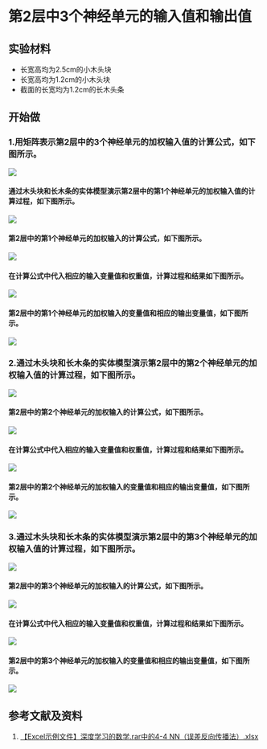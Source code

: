 # 第2层中3个神经单元的输入值和输出值

## 实验材料

- 长宽高均为2.5cm的小木头块
- 长宽高均为1.2cm的小木头块
- 截面的长宽均为1.2cm的长木头条

## 开始做

### 1.用矩阵表示第2层中的3个神经单元的加权输入值的计算公式，如下图所示。

![](/images/深度学习/神经网络/第2层中3个神经单元的输入值和输出值/1a00.jpg)

#### 通过木头块和长木条的实体模型演示第2层中的第1个神经单元的加权输入值的计算过程，如下图所示。

![](/images/深度学习/神经网络/第2层中3个神经单元的输入值和输出值/1a0.jpg)

#### 第2层中的第1个神经单元的加权输入的计算公式，如下图所示。

![](/images/深度学习/神经网络/第2层中3个神经单元的输入值和输出值/1a1.jpg)

#### 在计算公式中代入相应的输入变量值和权重值，计算过程和结果如下图所示。

![](/images/深度学习/神经网络/第2层中3个神经单元的输入值和输出值/1a2.jpg)

#### 第2层中的第1个神经单元的加权输入的变量值和相应的输出变量值，如下图所示。

![](/images/深度学习/神经网络/第2层中3个神经单元的输入值和输出值/1a3.jpg)

### 2.通过木头块和长木条的实体模型演示第2层中的第2个神经单元的加权输入值的计算过程，如下图所示。

![](/images/深度学习/神经网络/第2层中3个神经单元的输入值和输出值/2a0.jpg)

#### 第2层中的第2个神经单元的加权输入的计算公式，如下图所示。

![](/images/深度学习/神经网络/第2层中3个神经单元的输入值和输出值/2a1.jpg)

#### 在计算公式中代入相应的输入变量值和权重值，计算过程和结果如下图所示。

![](/images/深度学习/神经网络/第2层中3个神经单元的输入值和输出值/2a2.jpg)

#### 第2层中的第2个神经单元的加权输入的变量值和相应的输出变量值，如下图所示。

![](/images/深度学习/神经网络/第2层中3个神经单元的输入值和输出值/2a3.jpg)

### 3.通过木头块和长木条的实体模型演示第2层中的第3个神经单元的加权输入值的计算过程，如下图所示。

![](/images/深度学习/神经网络/第2层中3个神经单元的输入值和输出值/3a0.jpg)

#### 第2层中的第3个神经单元的加权输入的计算公式，如下图所示。

![](/images/深度学习/神经网络/第2层中3个神经单元的输入值和输出值/3a1.jpg)

#### 在计算公式中代入相应的输入变量值和权重值，计算过程和结果如下图所示。

![](/images/深度学习/神经网络/第2层中3个神经单元的输入值和输出值/3a2.jpg)

#### 第2层中的第3个神经单元的加权输入的变量值和相应的输出变量值，如下图所示。

![](/images/深度学习/神经网络/第2层中3个神经单元的输入值和输出值/3a3.jpg)


## 参考文献及资料

1. [【Excel示例文件】深度学习的数学.rar中的4-4 NN（误差反向传播法）.xlsx](http://www.ituring.com.cn/book/2593)